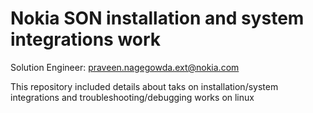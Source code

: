 # Nokia SON installation and system integrations work

Solution Engineer: praveen.nagegowda.ext@nokia.com

This repository included details about taks on installation/system integrations and troubleshooting/debugging works on linux
